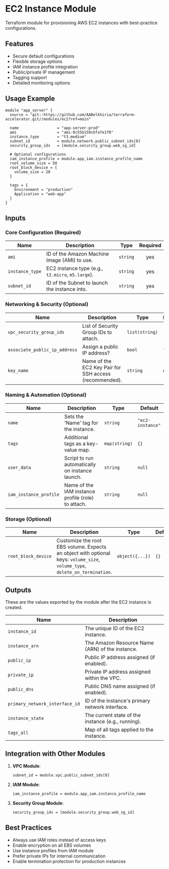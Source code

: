 # EC2 Instance Module

Terraform module for provisioning AWS EC2 instances with best-practice configurations.

## Features

- Secure default configurations
- Flexible storage options
- IAM instance profile integration
- Public/private IP management
- Tagging support
- Detailed monitoring options

## Usage Example

```hcl
module "app_server" {
  source = "git::https://github.com/AABelkhiria/terraform-accelerator.git//modules/ec2?ref=main"

  name                 = "app-server-prod"
  ami                  = "ami-0c55b159cbfafe1f0"
  instance_type        = "t3.medium"
  subnet_id            = module.network.public_subnet_ids[0]
  security_group_ids   = [module.security_group.web_sg_id]
  
  # Optional configurations
  iam_instance_profile = module.app_iam.instance_profile_name
  root_volume_size = 50
  root_block_device = {
    volume_size = 20
  }

  tags = {
    Environment = "production"
    Application = "web-app"
  }
}
```

## Inputs

### Core Configuration (Required)

| Name            | Description                                    | Type     | Required |
| --------------- | ---------------------------------------------- | -------- | :------: |
| `ami`           | ID of the Amazon Machine Image (AMI) to use.   | `string` |   yes    |
| `instance_type` | EC2 instance type (e.g., `t2.micro`, `m5.large`). | `string` |   yes    |
| `subnet_id`     | ID of the Subnet to launch the instance into.  | `string` |   yes    |

### Networking & Security (Optional)

| Name                          | Description                                               | Type           | Default |
| ----------------------------- | --------------------------------------------------------- | -------------- | ------- |
| `vpc_security_group_ids`      | List of Security Group IDs to attach.                     | `list(string)` | `[]`    |
| `associate_public_ip_address` | Assign a public IP address?                               | `bool`         | `true`  |
| `key_name`                    | Name of the EC2 Key Pair for SSH access (recommended).    | `string`       | `null`  |

### Naming & Automation (Optional)

| Name                   | Description                                               | Type           | Default          |
| ---------------------- | --------------------------------------------------------- | -------------- | ---------------- |
| `name`                 | Sets the 'Name' tag for the instance.                     | `string`       | `"ec2-instance"` |
| `tags`                 | Additional tags as a key-value map.                       | `map(string)`  | `{}`             |
| `user_data`            | Script to run automatically on instance launch.           | `string`       | `null`           |
| `iam_instance_profile` | Name of the IAM instance profile (role) to attach.        | `string`       | `null`           |

### Storage (Optional)

| Name                | Description                                                                                           | Type           | Default |
| ------------------- | ----------------------------------------------------------------------------------------------------- | -------------- | ------- |
| `root_block_device` | Customize the root EBS volume. Expects an object with optional keys: `volume_size`, `volume_type`, `delete_on_termination`. | `object({...})`| `{}`    |                                                                                                     | `bool`         | `false`    | No       |

## Outputs

These are the values exported by the module after the EC2 instance is created.

| Name                           | Description                                      |
| ------------------------------ | ------------------------------------------------ |
| `instance_id`                  | The unique ID of the EC2 instance.              |
| `instance_arn`                 | The Amazon Resource Name (ARN) of the instance.  |
| `public_ip`                    | Public IP address assigned (if enabled).         |
| `private_ip`                   | Private IP address assigned within the VPC.      |
| `public_dns`                   | Public DNS name assigned (if enabled).           |
| `primary_network_interface_id` | ID of the instance's primary network interface.   |
| `instance_state`               | The current state of the instance (e.g., running).|
| `tags_all`                     | Map of all tags applied to the instance.         |

## Integration with Other Modules

1. **VPC Module**:
   ```hcl
   subnet_id = module.vpc.public_subnet_ids[0]
   ```

2. **IAM Module**:
   ```hcl
   iam_instance_profile = module.app_iam.instance_profile_name
   ```

3. **Security Group Module**:
   ```hcl
   security_group_ids = [module.security_group.web_sg_id]
   ```

## Best Practices

- Always use IAM roles instead of access keys
- Enable encryption on all EBS volumes
- Use instance profiles from IAM module
- Prefer private IPs for internal communication
- Enable termination protection for production instances